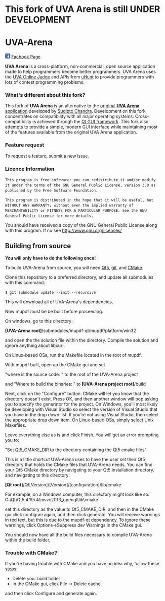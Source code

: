 # This fork of UVA Arena is still UNDER DEVELOPMENT

# UVA-Arena

![Facebook Icon](https://raw.githubusercontent.com/dipu-bd/UVA-Arena/master/Images/facebook.png) [Facbook Page](https://www.facebook.com/uvaarena?ref=github)

**UVA Arena** is a cross-platform, non-commercial, open source application made to help programmers become better programmers. UVA Arena uses the [UVA Online Judge](http://uva.onlinejudge.org/) and APIs from [uHunt](http://uhunt.felix-halim.net/) to provide programmers with lots of contest programming problems.

### What's different about this fork?

This fork of **UVA Arena** is an alternative to the [original **UVA Arena** application](https://github.com/dipu-bd/UVA-Arena) developed by [Sudipto Chandra](https://github.com/dipu-bd). Development on this fork concentrates on compatibility with all major operating systems. Cross-compatibility is achieved through the [Qt GUI framework](http://www.qt.io/developers/). This fork also attempts to provide a simple, modern GUI interface while maintaining most of the features available from the original UVA Arena application.

### Feature request

To request a feature, submit a new issue.

### Licence Information
`This program is free software: you can redistribute it and/or modify it under the terms of the GNU General Public License, version 3.0 as published by the Free Software Foundation.`  

`This program is distributed in the hope that it will be useful, but WITHOUT ANY WARRANTY; without even the implied warranty of MERCHANTABILITY or FITNESS FOR A PARTICULAR PURPOSE. See the GNU General Public License for more details.`  

You should have received a copy of the GNU General Public License along with this program. If no see <http://www.gnu.org/licenses/>

## Building from source

__You will only have to do the following once!__

To build UVA-Arena from source, you will need [Qt5](http://www.qt.io/), [git](https://git-scm.com/), and [CMake](http://www.cmake.org/).

Clone this repository to a preferred directory, and update all submodules with this command:

```$ git submodule update --init --recursive```

This will download all of UVA-Arena's dependencies.

Now mupdf must be be built before proceeding.

On windows, go to this directory:

__[UVA-Arena root]__/submodules/mupdf-qt/mupdf/platform/win32

and open the the solution file within the directory. Compile the solution and ignore anything about libcurl.

On Linux-based OSs, run the Makefile located in the root of mupdf.

With mupdf built, open up the CMake gui and set

"where is the source code: " to the root of the UVA-Arena project

and "Where to build the binaries: " to __[UVA-Arena project root]__/build

Next, click on the "Configure" button. CMake will let you know that the directory doesn't exist. Press OK, and then
another window will pop asking you to specify the generator for the project. On Windows, you'll most likely be developing with Visual Studio so select the version of Visual Studio that you have in the drop down list. If you're not using Visual Studio, then select the appropriate drop down item. On Linux-based OSs, simply select Unix Makefiles.

Leave everything else as is and click Finish. You will get an error prompting you to:

"Set Qt5_CMAKE_DIR to the directory containing the Qt5 cmake files"

This is a little shortcut UVA-Arena uses to have the user set their Qt5 directory that holds the CMake files that UVA-Arena needs. You can find your Qt5 CMake directory by navigating to your Qt5 installation directory, and navigating to this directory:

__[Qt root]__/Qt[Version]/[Version]/[configuration]/lib/cmake

For example, on a Windows computer, this directory might look like so:
C:\Qt\Qt5.4.1\5.4\msvc2013_opengl\lib\cmake

set this directory as the value to Qt5_CMAKE_DIR, and then in the CMake gui click configure again, and then click generate.
You will receive warnings in red text, but this is due to the mupdf-qt dependency. To ignore these warnings, click Options->Suppress dev Warnings in the CMake gui.

You should now have all the build files necessary to compile UVA-Arena within the build folder.

### Trouble with CMake?

If you're having trouble with CMake and you have no idea why, follow these steps:

* Delete your build folder
* In the CMake gui, click File -> Delete cache

and then click Configure and generate again.

